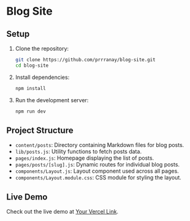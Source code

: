 # Blog Site

## Setup

1. Clone the repository:
    ```bash
    git clone https://github.com/prrranay/blog-site.git
    cd blog-site
    ```

2. Install dependencies:
    ```bash
    npm install
    ```

3. Run the development server:
    ```bash
    npm run dev
    ```

## Project Structure

- `content/posts`: Directory containing Markdown files for blog posts.
- `lib/posts.js`: Utility functions to fetch posts data.
- `pages/index.js`: Homepage displaying the list of posts.
- `pages/posts/[slug].js`: Dynamic routes for individual blog posts.
- `components/Layout.js`: Layout component used across all pages.
- `components/Layout.module.css`: CSS module for styling the layout.

## Live Demo

Check out the live demo at [Your Vercel Link](https://your-vercel-link.vercel.app).
